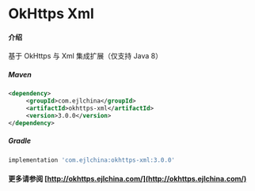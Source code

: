 # OkHttps Xml

#### 介绍

基于 OkHttps 与 Xml 集成扩展（仅支持 Java 8）


##### Maven

```xml
<dependency>
     <groupId>com.ejlchina</groupId>
     <artifactId>okhttps-xml</artifactId>
     <version>3.0.0</version>
</dependency>
```

##### Gradle

```groovy
implementation 'com.ejlchina:okhttps-xml:3.0.0'
```

#### 更多请参阅 [http://okhttps.ejlchina.com/](http://okhttps.ejlchina.com/)
